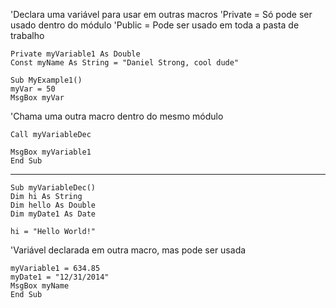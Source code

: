 
'Declara uma variável para usar em outras macros
'Private = Só pode ser usado dentro do módulo
'Public = Pode ser usado em toda a pasta de trabalho

    Private myVariable1 As Double
    Const myName As String = "Daniel Strong, cool dude"

    Sub MyExample1()
    myVar = 50
    MsgBox myVar

'Chama uma outra macro dentro do mesmo módulo

    Call myVariableDec

    MsgBox myVariable1
    End Sub

-------------

    Sub myVariableDec()
    Dim hi As String
    Dim hello As Double
    Dim myDate1 As Date

    hi = "Hello World!"

'Variável declarada em outra macro, mas pode ser usada

    myVariable1 = 634.85
    myDate1 = "12/31/2014"
    MsgBox myName
    End Sub
